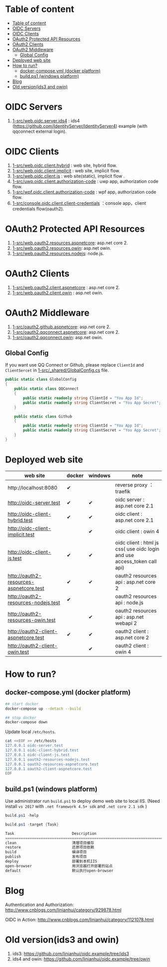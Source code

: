 <!-- TOC -->
# Table of content
- [Table of content](#table-of-content)
- [OIDC Servers](#oidc-servers)
- [OIDC Clients](#oidc-clients)
- [OAuth2 Protected API Resources](#oauth2-protected-api-resources)
- [OAuth2 Clients](#oauth2-clients)
- [OAuth2 Middleware](#oauth2-middleware)
  - [Global Config](#global-config)
- [Deployed web site](#deployed-web-site)
- [How to run?](#how-to-run)
  - [docker-compose.yml (docker platform)](#docker-composeyml-docker-platform)
  - [build.ps1 (windows platform)](#buildps1-windows-platform)
- [Blog](#blog)
- [Old version(ids3 and owin)](#old-versionids3-and-owin)

<!-- /TOC -->
# OIDC Servers
1. [1-src/web.oidc.server.ids4](1-src/web.oidc.server.ids4) : ids4 (https://github.com/IdentityServer/IdentityServer4) example (with qqconnect external login).

# OIDC Clients
1. [1-src/web.oidc.client.hybrid](1-src/web.oidc.client.hybrid) : web site, hybrid flow.
1. [1-src/web.oidc.client.implicit](1-src/web.oidc.client.implicit) : web site, implicit flow.
1. [1-src/web.oidc.client.js](1-src/web.oidc.client.js) : web site(static), implicit flow .
1. [1-src/uwp.oidc.client.authorization-code](1-src/uwp.oidc.client.authorization-code) : uwp app, authorization code flow.
1. [1-src/wpf.oidc.client.authorization-code](1-src/wpf.oidc.client.authorization-code) : wpf app, authorization code flow.
1. [1-src/console.oidc.client.client-credentials](1-src/console.oidc.client.client-credentials) ：console app，client credentials flow(oauth2).

# OAuth2 Protected API Resources
1. [1-src/web.oauth2.resources.aspnetcore](1-src/web.oauth2.resources.aspnetcore): asp.net core 2.
1. [1-src/web.oauth2.resources.owin](1-src/web.oauth2.resources.owin): asp.net owin.
1. [1-src/web.oauth2.resources.nodejs](1-src/web.oauth2.resources.nodejs): node.js.

# OAuth2 Clients
1. [1-src/web.oauth2.client.aspnetcore](1-src/web.oauth2.client.aspnetcore) : asp.net core 2.
1. [1-src/web.oauth2.client.owin](1-src/web.oauth2.client.owin) : asp.net owin.

# OAuth2 Middleware
1. [1-src/oauth2.github.aspnetcore](1-src/oauth2.github.aspnetcore): asp.net core 2.
1. [1-src/oauth2.qqconnect.aspnetcore](1-src/oauth2.qqconnect.aspnetcore): asp.net core 2.
1. [1-src/oauth2.qqconnect.owin](1-src/oauth2.qqconnect.owin): asp.net owin.

## Global Config
If you want use QQ Connect or Github, please replace `ClientId` and `ClientSercet` in [1-src/_shared/GlobalConfig.cs](1-src/_shared/GlobalConfig.cs) file.
```csharp
public static class GlobalConfig
{
    public static class QQConnect
    {
        public static readonly string ClientId = "You App Id";
        public static readonly string ClientSecret = "You App Secret";
    }

    public static class Github
    {
        public static readonly string ClientId = "You App Id";
        public static readonly string ClientSecret = "You App Secret";
    }
}
```

# Deployed web site

| web site                                | docker | windows | note                                                                     |
| --------------------------------------- | ------ | ------- | ------------------------------------------------------------------------ |
| http://localhost:8080                   | ✔      |         | reverse proxy ：traefik                                                  |
| http://oidc-server.test                 | ✔      | ✔       | oidc server : asp.net core 2.1                                           |
| http://oidc-client-hybrid.test          | ✔      | ✔       | oidc client : asp.net core 2.1                                           |
| http://oidc-client-implicit.test        |        | ✔       | oidc client : owin 4                                                     |
| http://oidc-client-js.test              | ✔      | ✔       | oidc client : html js css( use oidc login and use access_token call api) |
| http://oauth2-resources-aspnetcore.test | ✔      | ✔       | oauth2 resources api : asp.net core 2                                    |
| http://oauth2-resources-nodejs.test     | ✔      |         | oauth2 resources api : node.js                                           |
| http://oauth2-resources-owin.test       |        | ✔       | oauth2 resources api : asp.net webapi 2                                  |
| http://oauth2-client-aspnetcore.test    | ✔      | ✔       | oauth2 client : asp.net core 2                                           |
| http://oauth2-client-owin.test          |        | ✔       | oauth2 client : owin 4                                                   |

# How to run?

## docker-compose.yml (docker platform)
```bash
## start docker
docker-compose up --detach --build

## stop docker
docker-compose down
```

Update local `/etc/hosts`.
```bash
cat <<EOF >> /etc/hosts
127.0.0.1 oidc-server.test
127.0.0.1 oidc-client-hybrid.test
127.0.0.1 oidc-client-js.test
127.0.0.1 oauth2-resources-nodejs.test
127.0.0.1 oauth2-resources-aspnetcore.test
127.0.0.1 oauth2-client-aspnetcore.test
EOF
```

## build.ps1 (windows platform)
Use administrator run `build.ps1` to deploy demo web site to local IIS. (Need install `vs 2017` with `.net framework 4.5+ sdk` and `.net core 2.1 sdk` )

```powershell
build.ps1 -help

build.ps1 -target {Task}

Task                          Description
================================================================================
clean                         清理项目缓存
restore                       还原项目依赖
build                         编译项目
publish                       发布项目
deploy                        部署到本机IIS
open-browser                  用浏览器打开部署的站点
default                       默认执行open-browser
```

# Blog
Authentication and Authorization: http://www.cnblogs.com/linianhui/category/929878.html

OIDC in Action: http://www.cnblogs.com/linianhui/category/1121078.html

# Old version(ids3 and owin)
1. ids3: https://github.com/linianhui/oidc.example/tree/ids3
1. ids4 and owin: https://github.com/linianhui/oidc.example/tree/owin
